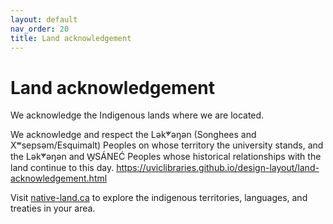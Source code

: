 ```yaml
---
layout: default
nav_order: 20
title: Land acknowledgement 
---
```

# Land acknowledgement

We acknowledge the Indigenous lands where we are located.    

We acknowledge and respect the Lək̓ʷəŋən (Songhees and Xʷsepsəm/Esquimalt) Peoples on whose territory the university stands, and the Lək̓ʷəŋən and W̱SÁNEĆ Peoples whose historical relationships with the land continue to this day.
https://uviclibraries.github.io/design-layout/land-acknowledgement.html

Visit [native-land.ca](https://native-land.ca/) to explore the indigenous territories, languages, and treaties in your area.
